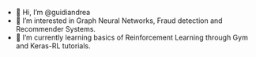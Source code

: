 - 👋 Hi, I’m @guidiandrea
- 👀 I’m interested in Graph Neural Networks, Fraud detection and Recommender Systems.
- 🌱 I’m currently learning basics of Reinforcement Learning through Gym and Keras-RL tutorials.



<!---
guidiandrea/guidiandrea is a ✨ special ✨ repository because its `README.md` (this file) appears on your GitHub profile.
You can click the Preview link to take a look at your changes.
--->
